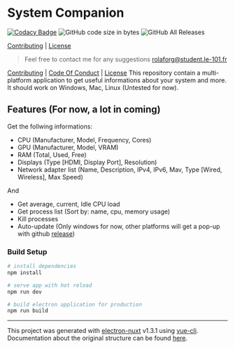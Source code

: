 # System Companion
[![Codacy Badge](https://api.codacy.com/project/badge/Grade/3041f7d3b2ff4d06b47f385d0cb33907)](https://www.codacy.com/manual/romslf/system-companion?utm_source=github.com&amp;utm_medium=referral&amp;utm_content=romslf/system-companion&amp;utm_campaign=Badge_Grade) ![GitHub code size in bytes](https://img.shields.io/github/languages/code-size/romslf/system-companion) ![GitHub All Releases](https://img.shields.io/github/downloads/romslf/system-companion/total)

[Contributing](https://github.com/romslf/system-companion/blob/master/CONTRIBUTING.md) | 
[License](https://github.com/romslf/system-companion/blob/master/LICENSE)

> Feel free to contact me for any suggestions [rolaforg@student.le-101.fr](mailto:rolaforg@student.le-101.fr?subject=[GitHub]%20System%20Companion)

[Contributing](https://github.com/romslf/system-companion/blob/master/CONTRIBUTING.md) | 
[Code Of Conduct](https://github.com/romslf/system-companion/blob/master/CODE_OF_CONDUCT.md) | 
[License](https://github.com/romslf/system-companion/blob/master/LICENSE)
This repository contain a multi-platform application to get useful informations about your system and more.
It should work on Windows, Mac, Linux (Untested for now).


## Features (For now, a lot in coming)

Get the follwing informations:

- CPU (Manufacturer, Model, Frequency, Cores)
- GPU (Manufacturer, Model, VRAM)
- RAM (Total, Used, Free)
- Displays (Type [HDMI, Display Port], Resolution)
- Network adapter list (Name, Description, IPv4, IPv6, Mav, Type [Wired, Wireless], Max Speed)

And

- Get average, current, Idle CPU load
- Get process list (Sort by: name, cpu, memory usage)
- Kill processes
- Auto-update (Only windows for now, other platforms will get a pop-up with github [release](https://github.com/romslf/system-companion/releases/latest))

### Build Setup

``` bash
# install dependencies
npm install

# serve app with hot reload
npm run dev

# build electron application for production
npm run build


```

---

This project was generated with [electron-nuxt](https://github.com/michalzaq12/electron-nuxt) v1.3.1 using [vue-cli](https://github.com/vuejs/vue-cli). Documentation about the original structure can be found [here](https://github.com/michalzaq12/electron-nuxt/blob/master/README.md).
